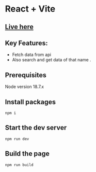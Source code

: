 
# React + Vite


## [Live here]()

## Key Features:
 - Fetch data from api 
 - Also search and get data of that name .

## Prerequisites

Node version 18.7.x



## Install packages

```shell
npm i
```

## Start the dev server

```shell
npm run dev
```

## Build the page

```shell
npm run build
```
